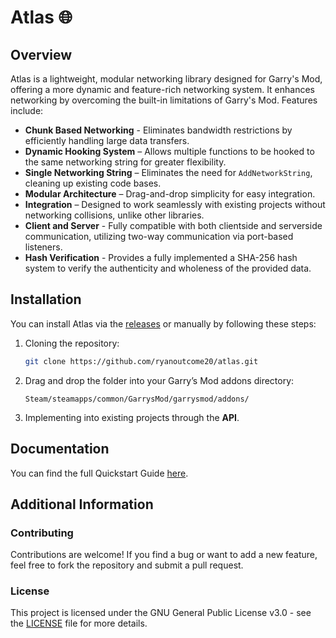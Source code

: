 # Atlas 🌐

## Overview

Atlas is a lightweight, modular networking library designed for Garry's Mod, offering a more dynamic and feature-rich networking system. It enhances networking by overcoming the built-in limitations of Garry's Mod. Features include:
  * **Chunk Based Networking** - Eliminates bandwidth restrictions by efficiently handling large data transfers.
  * **Dynamic Hooking System** – Allows multiple functions to be hooked to the same networking string for greater flexibility.
  * **Single Networking String** – Eliminates the need for `AddNetworkString`, cleaning up existing code bases.
  * **Modular Architecture** – Drag-and-drop simplicity for easy integration.
  * **Integration** – Designed to work seamlessly with existing projects without networking collisions, unlike other libraries.
  * **Client and Server** - Fully compatible with both clientside and serverside communication, utilizing two-way communication via port-based listeners.
  * **Hash Verification** - Provides a fully implemented a SHA-256 hash system to verify the authenticity and wholeness of the provided data.

## Installation

You can install Atlas via the [releases](https://github.com/ryanoutcome20/Atlas/releases/) or manually by following these steps:

1. Cloning the repository:
   ```bash
   git clone https://github.com/ryanoutcome20/atlas.git
   ```
2. Drag and drop the folder into your Garry’s Mod addons directory:
   ```
   Steam/steamapps/common/GarrysMod/garrysmod/addons/
   ```
3. Implementing into existing projects through the **API**.

## Documentation

You can find the full Quickstart Guide [here](./docs/quickstart.md).

## Additional Information

### Contributing

Contributions are welcome! If you find a bug or want to add a new feature, feel free to fork the repository and submit a pull request.

### License

This project is licensed under the GNU General Public License v3.0 - see the [LICENSE](./LICENSE) file for more details.
